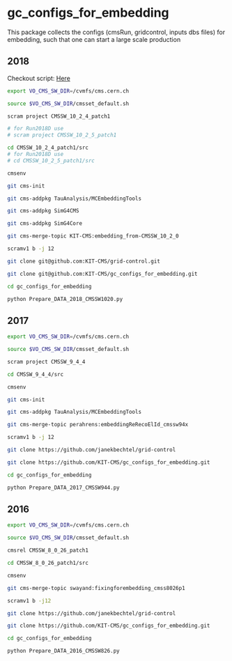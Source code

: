 # gc_configs_for_embedding

This package collects the configs (cmsRun, gridcontrol, inputs dbs files) for embedding, such that one can start a large scale production

## 2018 

Checkout script: [Here](scripts/checkout_2018.sh)

```sh
export VO_CMS_SW_DIR=/cvmfs/cms.cern.ch

source $VO_CMS_SW_DIR/cmsset_default.sh

scram project CMSSW_10_2_4_patch1

# for Run2018D use
# scram project CMSSW_10_2_5_patch1

cd CMSSW_10_2_4_patch1/src
# for Run2018D use
# cd CMSSW_10_2_5_patch1/src

cmsenv

git cms-init

git cms-addpkg TauAnalysis/MCEmbeddingTools

git cms-addpkg SimG4CMS

git cms-addpkg SimG4Core

git cms-merge-topic KIT-CMS:embedding_from-CMSSW_10_2_0

scramv1 b -j 12

git clone git@github.com:KIT-CMS/grid-control.git

git clone git@github.com:KIT-CMS/gc_configs_for_embedding.git

cd gc_configs_for_embedding

python Prepare_DATA_2018_CMSSW1020.py
```

## 2017

```sh
export VO_CMS_SW_DIR=/cvmfs/cms.cern.ch

source $VO_CMS_SW_DIR/cmsset_default.sh

scram project CMSSW_9_4_4

cd CMSSW_9_4_4/src

cmsenv

git cms-init

git cms-addpkg TauAnalysis/MCEmbeddingTools

git cms-merge-topic perahrens:embeddingReRecoElId_cmssw94x

scramv1 b -j 12

git clone https://github.com/janekbechtel/grid-control

git clone https://github.com/KIT-CMS/gc_configs_for_embedding.git

cd gc_configs_for_embedding

python Prepare_DATA_2017_CMSSW944.py
```

## 2016

```sh
export VO_CMS_SW_DIR=/cvmfs/cms.cern.ch

source $VO_CMS_SW_DIR/cmsset_default.sh

cmsrel CMSSW_8_0_26_patch1

cd CMSSW_8_0_26_patch1/src

cmsenv

git cms-merge-topic swayand:fixingforembedding_cmss8026p1

scramv1 b -j12

git clone https://github.com/janekbechtel/grid-control

git clone https://github.com/KIT-CMS/gc_configs_for_embedding.git

cd gc_configs_for_embedding

python Prepare_DATA_2016_CMSSW826.py
```
